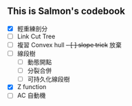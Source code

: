 ## This is Salmon's codebook
- [x] 輕重練剖分
- [ ] Link Cut Tree
- [ ] 複習 Convex hull
~~- [ ] slope trick~~ 放棄
- [ ] 線段樹
    - [ ] 動態開點
    - [ ] 分裂合併
    - [ ] 可持久化線段樹
- [x] Z function
- [ ] AC 自動機
